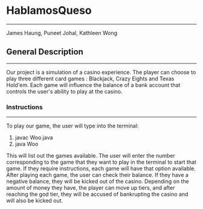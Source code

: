 # HablamosQueso
---
James Haung, Puneet Johal, Kathleen Wong

## General Description
---
Our project is a simulation of a casino experience. The player can choose to
play three different card games : Blackjack, Crazy Eights and Texas Hold'em.
Each game will influence the balance of a bank account that controls the user's
ability to play at the casino.

### Instructions
---
To play our game, the user will type into the terminal:
1. javac Woo.java
2. java Woo

This will list out the games available. The user will enter the number corresponding to the game that they want to play
in the terminal to start that game. If they require instructions, each game will
have that option available. After playing each game, the user can check their
balance. If they have a negative balance, they will be kicked out of the casino. Depending on the amount of money they have, the player
can move up tiers, and after reaching the god tier, they will be accused of bankrupting
the casino and will also be kicked out.
